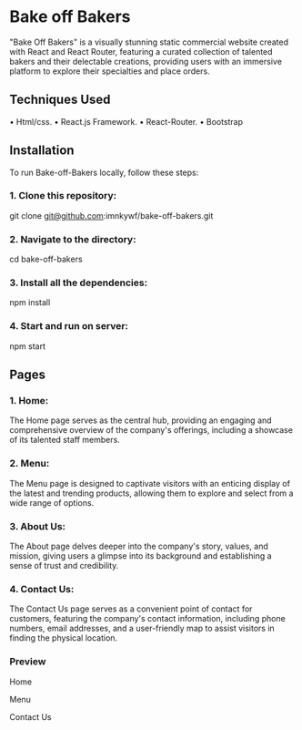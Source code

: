 # Bake off Bakers
"Bake Off Bakers" is a visually stunning static commercial website created with React and React Router, featuring a curated collection of talented bakers and their delectable creations, providing users with an immersive platform to explore their specialties and place orders.

## Techniques Used
• Html/css.
• React.js Framework.
• React-Router.
• Bootstrap

## Installation
To run Bake-off-Bakers locally, follow these steps:
### 1. Clone this repository:
git clone git@github.com:imnkywf/bake-off-bakers.git

### 2. Navigate to the directory:
cd bake-off-bakers

### 3. Install all the dependencies:
npm install

### 4. Start and run on server:
npm start

## Pages
### 1. Home: 
The Home page serves as the central hub, providing an engaging and comprehensive overview of the company's offerings, including a showcase of its talented staff members.

### 2. Menu:
The Menu page is designed to captivate visitors with an enticing display of the latest and trending products, allowing them to explore and select from a wide range of options.

### 3. About Us:
The About page delves deeper into the company's story, values, and mission, giving users a glimpse into its background and establishing a sense of trust and credibility.

### 4. Contact Us:
The Contact Us page serves as a convenient point of contact for customers, featuring the company's contact information, including phone numbers, email addresses, and a user-friendly map to assist visitors in finding the physical location.




### Preview
Home

Menu

Contact Us









